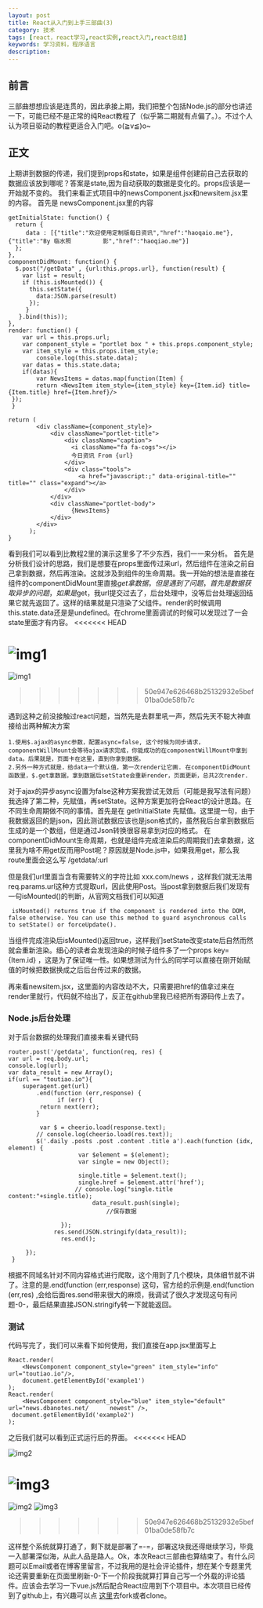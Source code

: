 ```yaml
---
layout: post
title: React从入门到上手三部曲(3)
category: 技术
tags: [react，react学习,react实例,react入门,react总结]
keywords: 学习资料，程序语言
description: 
---
```


## 前言
三部曲想想应该是连贯的，因此承接上期，我们把整个包括Node.js的部分也讲述一下，可能已经不是正常的纯React教程了（似乎第二期就有点偏了。）。不过个人认为项目驱动的教程更适合入门吧。o(≧v≦)o~

## 正文
上期讲到数据的传递，我们提到props和state，如果是组件创建前自己去获取的数据应该放到哪呢？答案是state,因为自动获取的数据是变化的。props应该是一开始就不变的。
我们来看正式项目中的newsComponent.jsx和newsitem.jsx里的内容。
首先是 newsComponent.jsx里的内容
    
    getInitialState: function() {
      return {
         data : [{"title":"欢迎使用定制版每日资讯","href":"haoqaio.me"},{"title":"By 临水照		  影","href":"haoqiao.me"}]
      };
    },
    componentDidMount: function() {
      $.post("/getData" , {url:this.props.url}, function(result) {
      	var list = result;
      	if (this.isMounted()) {
      	  this.setState({
      	    data:JSON.parse(result)
      	  });
     	 }
       }.bind(this));
    },
	render: function() {
		var url = this.props.url;
		var component_style = "portlet box " + this.props.component_style;
		var item_style = this.props.item_style;
			console.log(this.state.data);
	    var datas = this.state.data;
		if(datas){
			var NewsItems = datas.map(function(Item) {
            return <NewsItem item_style={item_style} key={Item.id} title={Item.title} href={Item.href}/>
     });
     }
	
    return (
			<div className={component_style}>
				<div className="portlet-title">
					<div className="caption">
					  <i className="fa fa-cogs"></i>
					  今日资讯 From {url}
					</div>
					<div class="tools">
						<a href="javascript:;" data-original-title="" title="" class="expand"></a>
					</div>
				</div>
				<div className="portlet-body">
					  {NewsItems}
				</div>
			</div>  
          );
    }
    
    
看到我们可以看到比教程2里的演示这里多了不少东西，我们一一来分析。
首先是分析我们设计的思路，我们是想要在props里面传过来url，然后组件在渲染之前自己拿到数据，然后再渲染。这就涉及到组件的生命周期。我一开始的想法是直接在组件的componentDidMount里直接$get拿数据，但是遇到了问题，首先是数据获取异步的问题，如果是$get，我url提交过去了，后台处理中，没等后台处理返回结果它就先返回了。这样的结果就是只渲染了父组件。render的时候调用this.state.data还是是undefined。在chrome里面调试的时候可以发现过了一会state里面才有内容。
<<<<<<< HEAD

![img1](http://7s1say.com1.z0.glb.clouddn.com//react11.jpg?imageView2/2/w/500/h/500/q/100|watermark/2/text/Qnkg5Li05rC054Wn5b2x/font/5a6L5L2T/fontsize/500/fill/IzAwRkZGRg==/dissolve/100/gravity/SouthEast/dx/10/dy/10)
=======
![img1](http://7s1say.com1.z0.glb.clouddn.com/react11.jpg?imageView2/2/w/500/h/500/q/100|watermark/2/text/Qnkg5Li05rC054Wn5b2x/font/5a6L5L2T/fontsize/500/fill/IzAwRkZGRg==/dissolve/100/gravity/SouthEast/dx/10/dy/10)
>>>>>>> 50e947e626468b25132932e5bef01ba0de58fb7c

遇到这种之前没接触过react问题，当然先是去群里吼一声，然后先天不聪大神直接给出两种解决方案
	
	1.使用$.ajax的async参数，配置async=false, 这个时候为同步请求，componentWillMount会等待ajax请求完成，你能成功的在componentWillMount中拿到data。后果就是，页面卡在这里，直到你拿到数据。
	2.另外一种方式就是，给data一个默认值，第一次render让它画. 在componentDidMount函数里，$.get拿数据，拿到数据后setState会重新render，页面更新，总共2次render.
对于ajax的异步async设置为false这种方案我尝试无效后（可能是我写法有问题）我选择了第二种，先赋值，再setState。这种方案更加符合React的设计思路。在不同生命周期做不同的事情。首先是在 getInitialState 先赋值。这里提一句，由于我数据返回的是json，因此测试数据应该也是json格式的，虽然我后台拿到数据后生成的是一个数组，但是通过Json转换很容易拿到对应的格式。
在componentDidMount生命周期，也就是组件完成渲染后的周期我们去拿数据，这里我为啥不用get反而用Post呢？原因就是Node.js中，如果我用get，那么我route里面会这么写  /getdata/:url 

但是我们url里面当含有需要转义的字符比如  xxx.com/news ，这样我们就无法用req.params.url这种方式提取url，因此使用Post。当post拿到数据后我们发现有一句isMounted()的判断，从官网文档我们可以知道
   
     isMounted() returns true if the component is rendered into the DOM, false otherwise. You can use this method to guard asynchronous calls to setState() or forceUpdate().
   当组件完成渲染后isMounted()返回true，这样我们setState改变state后自然而然就会重新渲染。细心的读者会发现渲染的时候子组件多了一个props key={Item.id} ，这是为了保证唯一性。如果想测试为什么的同学可以直接在刚开始赋值的时候把数据换成之后后台传过来的数据。
   
再来看newsitem.jsx，这里面的内容改动不大，只需要把href的值拿过来在render里就行，代码就不给出了，反正在github里我已经把所有源码传上去了。

### Node.js后台处理
   
   对于后台数据的处理我们直接来看关键代码
   
    router.post('/getdata', function(req, res) {
	var url = req.body.url;
	console.log(url);
	var data_result = new Array();
	if(url == "toutiao.io"){
		superagent.get(url)
		    .end(function (err,response) {
		    	  if (err) {
	         return next(err);
	        }
		   
			 var $ = cheerio.load(response.text);
			// console.log(cheerio.load(res.text));
			$('.daily .posts .post .content .title a').each(function (idx, element) {
					    var $element = $(element);
					    var single = new Object();
					    
					    single.title = $element.text();
					    single.href = $element.attr('href');
					   // console.log("single.title content:"+single.title);
							data_result.push(single);
								//保存数据
	
			       });
		         res.send(JSON.stringify(data_result));
			       res.end();
	 
		 });
     }
     
 根据不同域名针对不同内容格式进行爬取，这个用到了几个模块，具体细节就不讲了。注意的是.end(function (err,response) 这句，官方给的示例是.end(function (err,res) ,会给后面res.send带来很大的麻烦，我调试了很久才发现这句有问题-0-，最后结果直接JSON.stringify转一下就能返回。
### 测试
代码写完了，我们可以来看下如何使用，我们直接在app.jsx里面写上


	React.render(
    	<NewsComponent component_style="green" item_style="info" url="toutiao.io"/>,
    	document.getElementById('example1')
	);
	React.render(
        <NewsComponent component_style="blue" item_style="default" url="news.dbanotes.net/	    newest" />,
     document.getElementById('example2')
	);
	
之后我们就可以看到正式运行后的界面。
<<<<<<< HEAD


![img2](http://7s1say.com1.z0.glb.clouddn.com//react12.png?imageView2/2/w/500/h/500/q/100|watermark/2/text/Qnkg5Li05rC054Wn5b2x/font/5a6L5L2T/fontsize/500/fill/IzAwRkZGRg==/dissolve/100/gravity/SouthEast/dx/10/dy/10)

![img3](http://7s1say.com1.z0.glb.clouddn.com//react13.png?imageView2/2/w/500/h/500/q/100|watermark/2/text/Qnkg5Li05rC054Wn5b2x/font/5a6L5L2T/fontsize/500/fill/IzAwRkZGRg==/dissolve/100/gravity/SouthEast/dx/10/dy/10)
=======
![img2](http://7s1say.com1.z0.glb.clouddn.com/react12.png?imageView2/2/w/500/h/500/q/100|watermark/2/text/Qnkg5Li05rC054Wn5b2x/font/5a6L5L2T/fontsize/500/fill/IzAwRkZGRg==/dissolve/100/gravity/SouthEast/dx/10/dy/10)
![img3](http://7s1say.com1.z0.glb.clouddn.com/react13.png?imageView2/2/w/500/h/500/q/100|watermark/2/text/Qnkg5Li05rC054Wn5b2x/font/5a6L5L2T/fontsize/500/fill/IzAwRkZGRg==/dissolve/100/gravity/SouthEast/dx/10/dy/10)

>>>>>>> 50e947e626468b25132932e5bef01ba0de58fb7c


这样整个系统就算打通了，剩下就是部署了=-=，部署这块我还得继续学习，毕竟一入部署深似海，从此人品是路人。Ok，本次React三部曲也算结束了。有什么问题可以Email或者在博客里留言，不过我用的是社会评论插件，想在某个专题里凭论还需要重新在页面里刷新-0-下一个阶段我就算打算自己写一个外载的评论插件。应该会去学习一下vue.js然后配合React应用到下个项目中。本次项目已经传到了github上，有兴趣可以点 [这里](https://github.com/linshuizhaoying/news.haoqaio.me)去fork或者clone。
